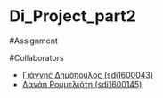 # Di_Project_part2
#Assignment

#Collaborators
* [Γιάννης Δημόπουλος (sdi1600043)](https://github.com/SuperGohan362)
* [Δανάη Ρουμελιότη (sdi1600145)](https://github.com/danae-roumelioti)
